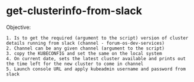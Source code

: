 # get-clusterinfo-from-slack

Objective: 

    1. Is to get the required (argument to the script) version of cluster details running from slack (channel - forum-os-dev-services) 
    2. Channel can be any given channel (argument to the script)
    3. copy the KUBECONFIG and set the same on the local system
    4. On current date, sets the latest cluster available and prints out the time left for the new cluster to come in channel
    5. Launch console URL and apply kubeadmin username and password from slack
